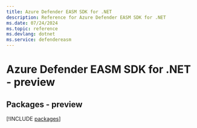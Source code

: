 ```yaml
---
title: Azure Defender EASM SDK for .NET
description: Reference for Azure Defender EASM SDK for .NET
ms.date: 07/24/2024
ms.topic: reference
ms.devlang: dotnet
ms.service: defendereasm
---
```

# Azure Defender EASM SDK for .NET - preview
## Packages - preview
[!INCLUDE [packages](defender-easm-index.md)]